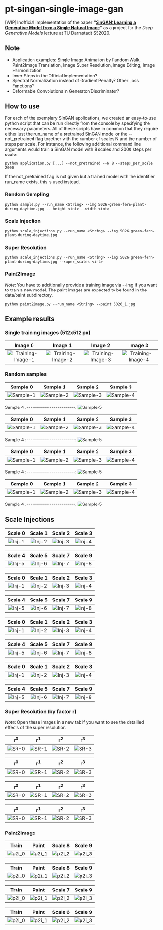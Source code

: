 # pt-singan-single-image-gan

[WIP] Inofficial implementation of the paper __"[SinGAN: Learning a Generative Model from a Single Natural Image](https://arxiv.org/pdf/1905.01164.pdf)"__ as a project for the _Deep Generative Models_ lecture at TU Darmstadt SS2020.

## Note
- Application examples: Single Image Animation by Random Walk, Paint2Image Translation, Image Super Resolution, Image Editing, Image Harmonization
- Inner Steps in the Official Implementation?
- Spectral Normalization instead of Gradient Penalty? Other Loss Functions?
- Deformable Convolutions in Generator/Discriminator?


## How to use

For each of the exemplary SinGAN applications, we created an easy-to-use python script that can be run directly from the console by specifying the necessary parameters. All of these scripts have in common that they require either just the run_name of a pretrained SinGAN model or the --not_pretrained flag together with the number of scales N and the number of steps per scale. For instance, the following additional command line arguments would train a SinGAN model with 8 scales and 2000 steps per scale:

```console
python application.py [...] --not_pretrained --N 8 --steps_per_scale 2000
```

If the not_pretrained flag is not given but a trained model with the identifier run_name exists, this is used instead.

### Random Sampling

```console
python sample.py --run_name <String> --img 5026-green-fern-plant-during-daytime.jpg -- height <int> --width <int>
```

### Scale Injection

```console
python scale_injections.py --run_name <String> --img 5026-green-fern-plant-during-daytime.jpg
```

### Super Resolution

```console
python scale_injections.py --run_name <String> --img 5026-green-fern-plant-during-daytime.jpg --super_scales <int>
```

### Paint2Image
_Note_: You have to additionally provide a training image via --img if you want to train a new model. The paint images are expected to be found in the data/paint subdirectory.

```console
python paint2image.py --run_name <String> --paint 5026_1.jpg
```

## Example results

### Single training images (512x512 px)

Image 0             |  Image 1          | Image 2    | Image 3
:-------------------------:|:-------------------------:|:-------------------------:|:-------------------------:
![Training-Image-1](https://github.com/jonasgrebe/pt-singan-single-image-gan/blob/master/data/5026-green-fern-plant-during-daytime.jpg) | ![Training-Image-2](https://github.com/jonasgrebe/pt-singan-single-image-gan/blob/master/data/473-brown-rock-wall.jpg)  | ![Training-Image-3](https://github.com/jonasgrebe/pt-singan-single-image-gan/blob/master/data/220-pile-of-books.jpg)| ![Training-Image-4](https://github.com/jonasgrebe/pt-singan-single-image-gan/blob/master/data/1497-calm-body-of-water-near-tall-trees-during-daytime.jpg) 


### Random samples

Sample 0             |  Sample 1          |  Sample 2   |  Sample 3
:-------------------------:|:-------------------------:|:-------------------------:|:-------------------------:
![Sample-1](https://github.com/jonasgrebe/pt-singan-single-image-gan/blob/master/samples/singan_5026/0_0.jpg)  |  ![Sample-2](https://github.com/jonasgrebe/pt-singan-single-image-gan/blob/master/samples/singan_5026/0_1.jpg) | ![Sample-3](https://github.com/jonasgrebe/pt-singan-single-image-gan/blob/master/samples/singan_5026/0_2.jpg) | ![Sample-4](https://github.com/jonasgrebe/pt-singan-single-image-gan/blob/master/samples/singan_5026/0_3.jpg)

Sample 4
:-------------------------:
![Sample-5](https://github.com/jonasgrebe/pt-singan-single-image-gan/blob/master/samples/singan_5026/size_512x2048.jpg)


Sample 0             |  Sample 1          |  Sample 2   |  Sample 3
:-------------------------:|:-------------------------:|:-------------------------:|:-------------------------:
![Sample-1](https://github.com/jonasgrebe/pt-singan-single-image-gan/blob/master/samples/singan_473/0_0.jpg)  |  ![Sample-2](https://github.com/jonasgrebe/pt-singan-single-image-gan/blob/master/samples/singan_473/0_1.jpg) | ![Sample-3](https://github.com/jonasgrebe/pt-singan-single-image-gan/blob/master/samples/singan_473/0_2.jpg) | ![Sample-4](https://github.com/jonasgrebe/pt-singan-single-image-gan/blob/master/samples/singan_473/0_3.jpg)

Sample 4
:-------------------------:
![Sample-5](https://github.com/jonasgrebe/pt-singan-single-image-gan/blob/master/samples/singan_473/size_512x2048.jpg)


Sample 0             |  Sample 1          |  Sample 2   |  Sample 3
:-------------------------:|:-------------------------:|:-------------------------:|:-------------------------:
![Sample-1](https://github.com/jonasgrebe/pt-singan-single-image-gan/blob/master/samples/singan_220/0_0.jpg)  |  ![Sample-2](https://github.com/jonasgrebe/pt-singan-single-image-gan/blob/master/samples/singan_220/0_1.jpg) | ![Sample-3](https://github.com/jonasgrebe/pt-singan-single-image-gan/blob/master/samples/singan_220/0_2.jpg) | ![Sample-4](https://github.com/jonasgrebe/pt-singan-single-image-gan/blob/master/samples/singan_220/0_3.jpg)

Sample 4
:-------------------------:
![Sample-5](https://github.com/jonasgrebe/pt-singan-single-image-gan/blob/master/samples/singan_220/size_512x2048.jpg)


Sample 0             |  Sample 1          |  Sample 2   |  Sample 3
:-------------------------:|:-------------------------:|:-------------------------:|:-------------------------:
![Sample-1](https://github.com/jonasgrebe/pt-singan-single-image-gan/blob/master/samples/singan_1497/0_0.jpg)  |  ![Sample-2](https://github.com/jonasgrebe/pt-singan-single-image-gan/blob/master/samples/singan_1497/0_1.jpg) | ![Sample-3](https://github.com/jonasgrebe/pt-singan-single-image-gan/blob/master/samples/singan_1497/0_2.jpg) | ![Sample-4](https://github.com/jonasgrebe/pt-singan-single-image-gan/blob/master/samples/singan_1497/0_3.jpg)

Sample 4
:-------------------------:
![Sample-5](https://github.com/jonasgrebe/pt-singan-single-image-gan/blob/master/samples/singan_1497/size_512x2048.jpg)

## Scale Injections

Scale 0           |  Scale 1       |  Scale 2   |   Scale 3
:-------------------------:|:-------------------------:|:-------------------------:|:-------------------------:
![Inj-1](https://github.com/jonasgrebe/pt-singan-single-image-gan/blob/master/samples/singan_5026/inj_0.jpg)  |  ![Inj-2](https://github.com/jonasgrebe/pt-singan-single-image-gan/blob/master/samples/singan_5026/inj_1.jpg) | ![Inj-3](https://github.com/jonasgrebe/pt-singan-single-image-gan/blob/master/samples/singan_5026/inj_2.jpg) | ![Inj-4](https://github.com/jonasgrebe/pt-singan-single-image-gan/blob/master/samples/singan_5026/inj_3.jpg)


Scale 4           |  Scale 5       |  Scale 7   |   Scale 9
:-------------------------:|:-------------------------:|:-------------------------:|:-------------------------:
![Inj-5](https://github.com/jonasgrebe/pt-singan-single-image-gan/blob/master/samples/singan_5026/inj_4.jpg)  |  ![Inj-6](https://github.com/jonasgrebe/pt-singan-single-image-gan/blob/master/samples/singan_5026/inj_5.jpg) | ![Inj-7](https://github.com/jonasgrebe/pt-singan-single-image-gan/blob/master/samples/singan_5026/inj_7.jpg) | ![Inj-8](https://github.com/jonasgrebe/pt-singan-single-image-gan/blob/master/samples/singan_5026/inj_9.jpg)


Scale 0           |  Scale 1       |  Scale 2   |   Scale 3
:-------------------------:|:-------------------------:|:-------------------------:|:-------------------------:
![Inj-1](https://github.com/jonasgrebe/pt-singan-single-image-gan/blob/master/samples/singan_473/inj_0.jpg)  |  ![Inj-2](https://github.com/jonasgrebe/pt-singan-single-image-gan/blob/master/samples/singan_473/inj_1.jpg) | ![Inj-3](https://github.com/jonasgrebe/pt-singan-single-image-gan/blob/master/samples/singan_473/inj_2.jpg) | ![Inj-4](https://github.com/jonasgrebe/pt-singan-single-image-gan/blob/master/samples/singan_473/inj_3.jpg)


Scale 4           |  Scale 5       |  Scale 7   |   Scale 9
:-------------------------:|:-------------------------:|:-------------------------:|:-------------------------:
![Inj-5](https://github.com/jonasgrebe/pt-singan-single-image-gan/blob/master/samples/singan_473/inj_4.jpg)  |  ![Inj-6](https://github.com/jonasgrebe/pt-singan-single-image-gan/blob/master/samples/singan_473/inj_5.jpg) | ![Inj-7](https://github.com/jonasgrebe/pt-singan-single-image-gan/blob/master/samples/singan_473/inj_7.jpg) | ![Inj-8](https://github.com/jonasgrebe/pt-singan-single-image-gan/blob/master/samples/singan_473/inj_9.jpg)


Scale 0           |  Scale 1       |  Scale 2   |   Scale 3
:-------------------------:|:-------------------------:|:-------------------------:|:-------------------------:
![Inj-1](https://github.com/jonasgrebe/pt-singan-single-image-gan/blob/master/samples/singan_220/inj_0.jpg)  |  ![Inj-2](https://github.com/jonasgrebe/pt-singan-single-image-gan/blob/master/samples/singan_220/inj_1.jpg) | ![Inj-3](https://github.com/jonasgrebe/pt-singan-single-image-gan/blob/master/samples/singan_220/inj_2.jpg) | ![Inj-4](https://github.com/jonasgrebe/pt-singan-single-image-gan/blob/master/samples/singan_220/inj_3.jpg)


Scale 4           |  Scale 5       |  Scale 7   |   Scale 9
:-------------------------:|:-------------------------:|:-------------------------:|:-------------------------:
![Inj-5](https://github.com/jonasgrebe/pt-singan-single-image-gan/blob/master/samples/singan_220/inj_4.jpg)  |  ![Inj-6](https://github.com/jonasgrebe/pt-singan-single-image-gan/blob/master/samples/singan_220/inj_5.jpg) | ![Inj-7](https://github.com/jonasgrebe/pt-singan-single-image-gan/blob/master/samples/singan_220/inj_7.jpg) | ![Inj-8](https://github.com/jonasgrebe/pt-singan-single-image-gan/blob/master/samples/singan_220/inj_9.jpg)


Scale 0           |  Scale 1       |  Scale 2   |   Scale 3
:-------------------------:|:-------------------------:|:-------------------------:|:-------------------------:
![Inj-1](https://github.com/jonasgrebe/pt-singan-single-image-gan/blob/master/samples/singan_1497/inj_0.jpg)  |  ![Inj-2](https://github.com/jonasgrebe/pt-singan-single-image-gan/blob/master/samples/singan_1497/inj_1.jpg) | ![Inj-3](https://github.com/jonasgrebe/pt-singan-single-image-gan/blob/master/samples/singan_1497/inj_2.jpg) | ![Inj-4](https://github.com/jonasgrebe/pt-singan-single-image-gan/blob/master/samples/singan_1497/inj_3.jpg)


Scale 4           |  Scale 5       |  Scale 7   |   Scale 9
:-------------------------:|:-------------------------:|:-------------------------:|:-------------------------:
![Inj-5](https://github.com/jonasgrebe/pt-singan-single-image-gan/blob/master/samples/singan_1497/inj_4.jpg)  |  ![Inj-6](https://github.com/jonasgrebe/pt-singan-single-image-gan/blob/master/samples/singan_1497/inj_5.jpg) | ![Inj-7](https://github.com/jonasgrebe/pt-singan-single-image-gan/blob/master/samples/singan_1497/inj_7.jpg) | ![Inj-8](https://github.com/jonasgrebe/pt-singan-single-image-gan/blob/master/samples/singan_1497/inj_9.jpg)



### Super Resolution (by factor r)
_Note_: Open these images in a new tab if you want to see the detailled effects of the super resolution.

r<sup>0</sup>        |  r<sup>1</sup>         |  r<sup>2</sup>     |   r<sup>3</sup>  
:-------------------------:|:-------------------------:|:-------------------------:|:-------------------------:
![SR-0](https://github.com/jonasgrebe/pt-singan-single-image-gan/blob/master/samples/singan_5026/img_sr_0r.jpg)  |  ![SR-1](https://github.com/jonasgrebe/pt-singan-single-image-gan/blob/master/samples/singan_5026/img_sr_1r.jpg) | ![SR-2](https://github.com/jonasgrebe/pt-singan-single-image-gan/blob/master/samples/singan_5026/img_sr_2r.jpg) | ![SR-3](https://github.com/jonasgrebe/pt-singan-single-image-gan/blob/master/samples/singan_5026/img_sr_3r.jpg)

r<sup>0</sup>        |  r<sup>1</sup>         |  r<sup>2</sup>     |   r<sup>3</sup>  
:-------------------------:|:-------------------------:|:-------------------------:|:-------------------------:
![SR-0](https://github.com/jonasgrebe/pt-singan-single-image-gan/blob/master/samples/singan_473/img_sr_0r.jpg)  |  ![SR-1](https://github.com/jonasgrebe/pt-singan-single-image-gan/blob/master/samples/singan_473/img_sr_1r.jpg) | ![SR-2](https://github.com/jonasgrebe/pt-singan-single-image-gan/blob/master/samples/singan_473/img_sr_2r.jpg) | ![SR-3](https://github.com/jonasgrebe/pt-singan-single-image-gan/blob/master/samples/singan_473/img_sr_3r.jpg)

r<sup>0</sup>        |  r<sup>1</sup>         |  r<sup>2</sup>     |   r<sup>3</sup>  
:-------------------------:|:-------------------------:|:-------------------------:|:-------------------------:
![SR-0](https://github.com/jonasgrebe/pt-singan-single-image-gan/blob/master/samples/singan_220/img_sr_0r.jpg)  |  ![SR-1](https://github.com/jonasgrebe/pt-singan-single-image-gan/blob/master/samples/singan_220/img_sr_1r.jpg) | ![SR-2](https://github.com/jonasgrebe/pt-singan-single-image-gan/blob/master/samples/singan_220/img_sr_2r.jpg) | ![SR-3](https://github.com/jonasgrebe/pt-singan-single-image-gan/blob/master/samples/singan_220/img_sr_3r.jpg)

r<sup>0</sup>        |  r<sup>1</sup>         |  r<sup>2</sup>     |   r<sup>3</sup>  
:-------------------------:|:-------------------------:|:-------------------------:|:-------------------------:
![SR-0](https://github.com/jonasgrebe/pt-singan-single-image-gan/blob/master/samples/singan_1497/img_sr_0r.jpg)  |  ![SR-1](https://github.com/jonasgrebe/pt-singan-single-image-gan/blob/master/samples/singan_1497/img_sr_1r.jpg) | ![SR-2](https://github.com/jonasgrebe/pt-singan-single-image-gan/blob/master/samples/singan_1497/img_sr_2r.jpg) | ![SR-3](https://github.com/jonasgrebe/pt-singan-single-image-gan/blob/master/samples/singan_1497/img_sr_3r.jpg)


### Paint2Image
Train     |  Paint         |  Scale 8     |   Scale 9
:-------------------------:|:-------------------------:|:-------------------------:|:-------------------------:
![p2i_0](https://github.com/jonasgrebe/pt-singan-single-image-gan/blob/master/data/5026-green-fern-plant-during-daytime.jpg)   |  ![p2i_1](https://github.com/jonasgrebe/pt-singan-single-image-gan/blob/master/data/paint/5026_0.jpg) | ![p2i_2](https://github.com/jonasgrebe/pt-singan-single-image-gan/blob/master/samples/singan_5026/paint_5026_0_8.jpg) | ![p2i_3](https://github.com/jonasgrebe/pt-singan-single-image-gan/blob/master/samples/singan_5026/paint_5026_0_9.jpg)

Train     |  Paint         |  Scale 8     |   Scale 9
:-------------------------:|:-------------------------:|:-------------------------:|:-------------------------:
![p2i_0](https://github.com/jonasgrebe/pt-singan-single-image-gan/blob/master/data/5026-green-fern-plant-during-daytime.jpg)   |  ![p2i_1](https://github.com/jonasgrebe/pt-singan-single-image-gan/blob/master/data/paint/5026_1.jpg) | ![p2i_2](https://github.com/jonasgrebe/pt-singan-single-image-gan/blob/master/samples/singan_5026/paint_5026_1_8.jpg) | ![p2i_3](https://github.com/jonasgrebe/pt-singan-single-image-gan/blob/master/samples/singan_5026/paint_5026_1_9.jpg)


Train     |  Paint         |  Scale 7     |   Scale 9
:-------------------------:|:-------------------------:|:-------------------------:|:-------------------------:
![p2i_0](https://github.com/jonasgrebe/pt-singan-single-image-gan/blob/master/data/473-brown-rock-wall.jpg)   |  ![p2i_1](https://github.com/jonasgrebe/pt-singan-single-image-gan/blob/master/data/paint/473_0.jpg) | ![p2i_2](https://github.com/jonasgrebe/pt-singan-single-image-gan/blob/master/samples/singan_473/paint_473_0_7.jpg) | ![p2i_3](https://github.com/jonasgrebe/pt-singan-single-image-gan/blob/master/samples/singan_473/paint_473_0_9.jpg)

Train     |  Paint         |  Scale 6     |   Scale 9
:-------------------------:|:-------------------------:|:-------------------------:|:-------------------------:
![p2i_0](https://github.com/jonasgrebe/pt-singan-single-image-gan/blob/master/data/473-brown-rock-wall.jpg)   |  ![p2i_1](https://github.com/jonasgrebe/pt-singan-single-image-gan/blob/master/data/paint/473_1.jpg) | ![p2i_2](https://github.com/jonasgrebe/pt-singan-single-image-gan/blob/master/samples/singan_473/paint_473_1_6.jpg) | ![p2i_3](https://github.com/jonasgrebe/pt-singan-single-image-gan/blob/master/samples/singan_473/paint_473_1_9.jpg)



